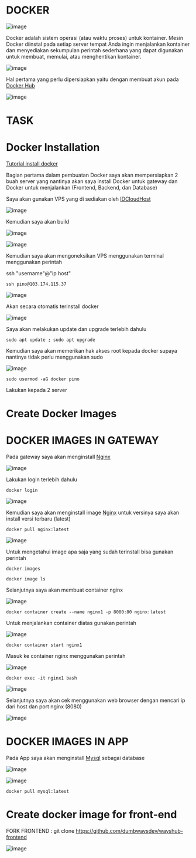 # DOCKER

![image](https://user-images.githubusercontent.com/106061407/173285812-c8a322b7-dcc0-4a9a-9598-b1de0a45f5c2.png)

Docker adalah sistem operasi (atau waktu proses) untuk kontainer. Mesin Docker diinstal pada setiap server tempat Anda ingin menjalankan kontainer dan menyediakan sekumpulan perintah sederhana yang dapat digunakan untuk membuat, memulai, atau menghentikan kontainer.

![image](https://user-images.githubusercontent.com/106061407/173286484-9059456f-56f8-4594-bc7a-e6f77d11e173.png)

Hal pertama yang perlu dipersiapkan yaitu dengan membuat akun pada [Docker Hub](https://hub.docker.com/)

![image](https://user-images.githubusercontent.com/106061407/173314705-b7376e98-e86d-4726-8ef8-72e0c51f2b42.png)

# TASK

# Docker Installation

[Tutorial install docker](https://docs.docker.com/engine/install/ubuntu/)

Bagian pertama dalam pembuatan Docker saya akan mempersiapkan 2 buah server yang nantinya akan saya install Docker untuk gateway dan Docker untuk menjalankan (Frontend, Backend, dan Database)

Saya akan gunakan VPS yang di sediakan oleh [IDCloudHost](https://idcloudhost.com/) 

![image](https://user-images.githubusercontent.com/106061407/173315738-66b4b918-4000-4411-b17d-5faf521100ba.png)

Kemudian saya akan build 

![image](https://user-images.githubusercontent.com/106061407/173319377-2421003b-5eca-4b34-a5eb-187479cc378a.png)

![image](https://user-images.githubusercontent.com/106061407/173319876-00e09adc-f248-4f7f-b7fc-67b31ff58961.png)

Kemudian saya akan mengoneksikan VPS menggunakan terminal menggunakan perintah

ssh "username"@"ip host"

```
ssh pino@103.174.115.37
```
![image](https://user-images.githubusercontent.com/106061407/173320411-c045e34e-f2ea-484b-a97d-749227c21895.png)

Akan secara otomatis terinstall docker  


![image](https://user-images.githubusercontent.com/106061407/173321455-aa3f93db-98b8-42e1-a08e-fa44e72f354e.png)

Saya akan melakukan update dan upgrade terlebih dahulu

```
sudo apt update ; sudo apt upgrade
```

Kemudian saya akan memerikan hak akses root kepada docker supaya nantinya tidak perlu menggunakan sudo

![image](https://user-images.githubusercontent.com/106061407/173321026-4dab550a-0f98-46d0-99b4-226eea776a08.png)


```
sudo usermod -aG docker pino
```
Lakukan kepada 2 server


# Create Docker Images

# DOCKER IMAGES IN GATEWAY

Pada gateway saya akan menginstall [Nginx](https://hub.docker.com/_/nginx) 

![image](https://user-images.githubusercontent.com/106061407/173324606-7592acd2-2743-464b-bf38-307d1f8cfe38.png)

Lakukan login terlebih dahulu

```
docker login
```

![image](https://user-images.githubusercontent.com/106061407/173325255-1ab16e2a-c35f-4fb9-b9ee-922e656c1ec1.png)

Kemudian saya akan menginstall image [Nginx](https://hub.docker.com/_/nginx) untuk versinya saya akan install versi terbaru (latest)

```
docker pull nginx:latest
```

![image](https://user-images.githubusercontent.com/106061407/173326278-f49b570e-bbae-42ff-9daf-85d7df29a7d0.png)

Untuk mengetahui image apa saja yang sudah terinstall bisa gunakan perintah 

```
docker images
```

```
docker image ls
```

Selanjutnya saya akan membuat container nginx 

![image](https://user-images.githubusercontent.com/106061407/173334127-abffddf1-616e-49fc-829a-f3594624fe3a.png)

```
docker container create --name nginx1 -p 8080:80 nginx:latest
```

Untuk menjalankan container diatas gunakan perintah

![image](https://user-images.githubusercontent.com/106061407/173334556-8b2348ae-8b18-45ae-a3cb-6f9ca837ca1c.png)

```
docker container start nginx1
```
Masuk ke container nginx menggunakan perintah

![image](https://user-images.githubusercontent.com/106061407/173335034-8ad87605-882e-4720-9d90-ff580e0168bb.png)

```
docker exec -it nginx1 bash
```

![image](https://user-images.githubusercontent.com/106061407/173335204-1d1cfdfa-4937-4d9a-b23f-621d0be1e40a.png)

Selanjutnya saya akan cek menggunakan web browser dengan mencari ip dari host dan port nginx (8080)

![image](https://user-images.githubusercontent.com/106061407/173335468-c2f4b002-53a8-4278-a119-b2035039c000.png)


# DOCKER IMAGES IN APP

Pada App saya akan menginstall [Mysql](https://hub.docker.com/_/mysql) sebagai database

![image](https://user-images.githubusercontent.com/106061407/173327020-806d5501-6cd1-4cfd-9047-713f358f8b3b.png)

![image](https://user-images.githubusercontent.com/106061407/173329145-062d6474-07df-4d25-bab1-6e323213d381.png)

```
docker pull mysql:latest
```

# Create docker image for front-end

FORK FRONTEND : git clone https://github.com/dumbwaysdev/wayshub-frontend

![image](https://user-images.githubusercontent.com/106061407/173332474-379b3d6c-e8bd-46f1-8cab-b82c02408341.png)

